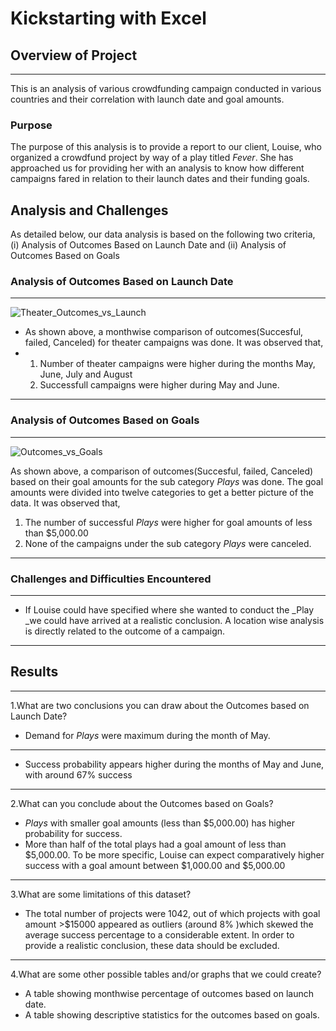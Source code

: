 # **Kickstarting with Excel**

## **Overview of Project**
---
This is an analysis of various crowdfunding campaign conducted in various countries and their correlation with launch date and goal amounts.

### **Purpose**

The purpose of this analysis is to provide a report to our client, Louise, who organized a crowdfund project by way of a play titled _Fever_. She has approached us for providing her with an analysis to know how different campaigns fared in relation to their launch dates and their funding goals.

## **Analysis and Challenges**
As detailed below, our data analysis is based on the following two criteria, (i) Analysis of Outcomes Based on Launch Date and (ii) Analysis of Outcomes Based on Goals

### **Analysis of Outcomes Based on Launch Date**
---
![Theater_Outcomes_vs_Launch](https://user-images.githubusercontent.com/89427676/131590630-3471aaa7-647e-4a01-84a1-8a1d760bb984.png)

- As shown above, a monthwise comparison of outcomes(Succesful, failed, Canceled) for theater campaigns was done. It was observed that,
- 
  1. Number of theater campaigns were higher during the months May, June, July and August
  2. Successfull campaigns were higher during May and June.
---
### **Analysis of Outcomes Based on Goals**
---
![Outcomes_vs_Goals](https://user-images.githubusercontent.com/89427676/131591108-e29cf6dd-447d-4e3e-87dc-d7b4ed11df50.png)

As shown above, a comparison of outcomes(Succesful, failed, Canceled) based on their goal amounts for the sub category _Plays_ was done. The goal amounts were divided into twelve categories to get a better picture of the data. It was observed that,
  1. The number of successful _Plays_ were higher for goal amounts of less than $5,000.00
  2. None of the campaigns under the sub category _Plays_ were canceled.
---
### **Challenges and Difficulties Encountered**
---
- If Louise could have specified where she wanted to conduct the _Play _we could have arrived at a realistic conclusion. A location wise analysis is directly related to the outcome of a campaign.
---
## **Results**
---
1.What are two conclusions you can draw about the Outcomes based on Launch Date?

- Demand for _Plays_ were maximum during the month of May. 
---
- Success probability appears higher during the months of May and June, with around 67% success
---
2.What can you conclude about the Outcomes based on Goals?

- _Plays_ with smaller goal amounts (less than $5,000.00) has higher probability for success.
- More than half of the total plays had a goal amount of less than $5,000.00. To be more specific, Louise can expect comparatively higher success with a goal amount between    $1,000.00 and $5,000.00
---
3.What are some limitations of this dataset?

- The total number of projects were 1042, out of which projects with goal amount >$15000 appeared as outliers (around 8% )which skewed the average success percentage to a considerable extent. In order to provide a realistic conclusion, these data should be excluded.
---
4.What are some other possible tables and/or graphs that we could create?

- A table showing monthwise percentage of outcomes based on launch date.
- A table showing descriptive statistics for the outcomes based on goals.
